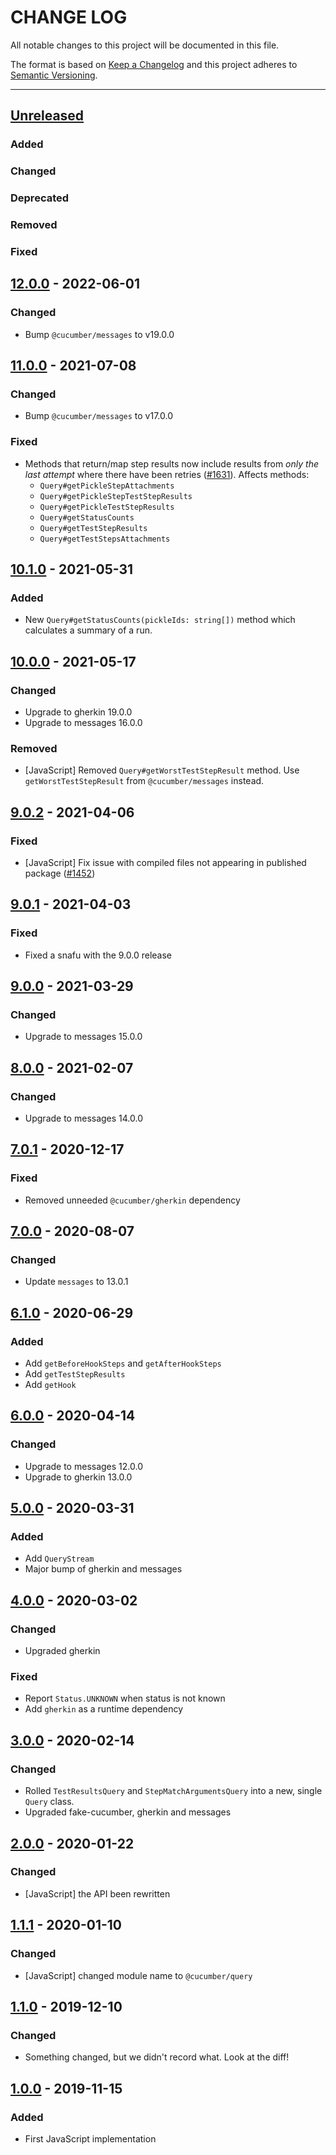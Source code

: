 # CHANGE LOG
All notable changes to this project will be documented in this file.

The format is based on [Keep a Changelog](http://keepachangelog.com/)
and this project adheres to [Semantic Versioning](http://semver.org/).

----
## [Unreleased]

### Added

### Changed

### Deprecated

### Removed

### Fixed

## [12.0.0] - 2022-06-01

### Changed

* Bump `@cucumber/messages` to v19.0.0

## [11.0.0] - 2021-07-08

### Changed

* Bump `@cucumber/messages` to v17.0.0

### Fixed

* Methods that return/map step results now include results from _only the last attempt_ where there have been retries ([#1631](https://github.com/cucumber/common/pull/1631)). Affects methods:
  * `Query#getPickleStepAttachments`
  * `Query#getPickleStepTestStepResults`
  * `Query#getPickleTestStepResults`
  * `Query#getStatusCounts`
  * `Query#getTestStepResults`
  * `Query#getTestStepsAttachments`

## [10.1.0] - 2021-05-31

### Added

* New `Query#getStatusCounts(pickleIds: string[])` method which calculates a summary
  of a run.

## [10.0.0] - 2021-05-17

### Changed

* Upgrade to gherkin 19.0.0
* Upgrade to messages 16.0.0

### Removed

* [JavaScript] Removed `Query#getWorstTestStepResult` method. Use `getWorstTestStepResult`
  from `@cucumber/messages` instead.

## [9.0.2] - 2021-04-06

### Fixed

* [JavaScript] Fix issue with compiled files not appearing in published package
  ([#1452](https://github.com/cucumber/cucumber/pull/1452))

## [9.0.1] - 2021-04-03

### Fixed

* Fixed a snafu with the 9.0.0 release

## [9.0.0] - 2021-03-29

### Changed

* Upgrade to messages 15.0.0

## [8.0.0] - 2021-02-07

### Changed

* Upgrade to messages 14.0.0

## [7.0.1] - 2020-12-17

### Fixed

* Removed unneeded `@cucumber/gherkin` dependency

## [7.0.0] - 2020-08-07

### Changed

* Update `messages` to 13.0.1

## [6.1.0] - 2020-06-29

### Added

* Add `getBeforeHookSteps` and `getAfterHookSteps`
* Add `getTestStepResults`
* Add `getHook`

## [6.0.0] - 2020-04-14

### Changed

* Upgrade to messages 12.0.0
* Upgrade to gherkin 13.0.0

## [5.0.0] - 2020-03-31

### Added

* Add `QueryStream`
* Major bump of gherkin and messages

## [4.0.0] - 2020-03-02

### Changed

* Upgraded gherkin

### Fixed

* Report `Status.UNKNOWN` when status is not known
* Add `gherkin` as a runtime dependency

## [3.0.0] - 2020-02-14

### Changed

* Rolled `TestResultsQuery` and `StepMatchArgumentsQuery` into a new, single `Query` class.
* Upgraded fake-cucumber, gherkin and messages

## [2.0.0] - 2020-01-22

### Changed

* [JavaScript] the API been rewritten

## [1.1.1] - 2020-01-10

### Changed

* [JavaScript] changed module name to `@cucumber/query`

## [1.1.0] - 2019-12-10

### Changed

* Something changed, but we didn't record what. Look at the diff!

## [1.0.0] - 2019-11-15

### Added

* First JavaScript implementation

<!-- Releases -->
[Unreleased]: https://github.com/cucumber/cucumber/compare/query/v12.0.0...main
[12.0.0]:      https://github.com/cucumber/cucumber/compare/cucumber-query/v11.0.0...query/v12.0.0
[11.0.0]:      https://github.com/cucumber/cucumber/compare/cucumber-query/v10.1.0...query/v11.0.0
[10.1.0]:      https://github.com/cucumber/cucumber/compare/cucumber-query/v10.0.0...query/v10.1.0
[10.0.0]:      https://github.com/cucumber/cucumber/compare/cucumber-query/v9.0.2...query/v10.0.0
[9.0.2]:      https://github.com/cucumber/cucumber/compare/cucumber-query/v9.0.1...query/v9.0.2
[9.0.1]:      https://github.com/cucumber/cucumber/compare/cucumber-query/v9.0.0...query/v9.0.1
[9.0.0]:      https://github.com/cucumber/cucumber/compare/cucumber-query/v8.0.0...query/v9.0.0
[8.0.0]:      https://github.com/cucumber/cucumber/compare/cucumber-query/v7.0.1...query/v8.0.0
[7.0.1]:      https://github.com/cucumber/cucumber/compare/cucumber-query/v7.0.0...query/v7.0.1
[7.0.0]:      https://github.com/cucumber/cucumber/compare/cucumber-query/v6.1.0...query/v7.0.0
[6.1.0]:      https://github.com/cucumber/cucumber/compare/cucumber-query/v6.0.0...query/v6.1.0
[6.0.0]:      https://github.com/cucumber/cucumber/compare/cucumber-query/v5.0.0...query/v6.0.0
[5.0.0]:      https://github.com/cucumber/cucumber/compare/cucumber-query/v4.0.0...query/v5.0.0
[4.0.0]:      https://github.com/cucumber/cucumber/compare/cucumber-query/v3.0.0...query/v4.0.0
[3.0.0]:      https://github.com/cucumber/cucumber/compare/cucumber-query/v2.0.0...query/v3.0.0
[2.0.0]:      https://github.com/cucumber/cucumber/compare/cucumber-query/v1.1.1...query/v2.0.0
[1.1.1]:      https://github.com/cucumber/cucumber/compare/cucumber-query/v1.1.0...query/v1.1.1
[1.1.0]:      https://github.com/cucumber/cucumber/compare/cucumber-query/v1.0.0...cucumber-query/v1.1.0
[1.0.0]:      https://github.com/cucumber/cucumber/releases/tag/cucumber-query/v1.0.0

<!-- Contributors in alphabetical order -->
[aslakhellesoy]:    https://github.com/aslakhellesoy
